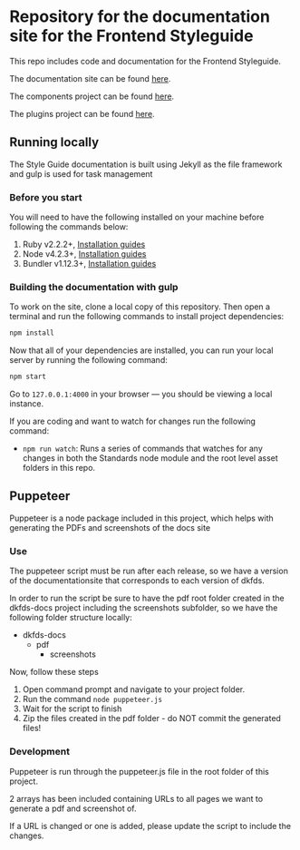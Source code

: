 # Repository for the documentation site for the Frontend Styleguide


This repo includes code and documentation for the Frontend Styleguide.

The documentation site can be found [here](https://detfaellesdesignsystem.github.io/dkfds-docs/).

The components project can be found [here](https://github.com/detfaellesdesignsystem/dkfds-components).

The plugins project can be found [here](https://github.com/detfaellesdesignsystem/dkfds-plugins).

## Running locally

The Style Guide documentation is built using Jekyll as the file framework and gulp is used for task management

### Before you start

You will need to have the following installed on your machine before following the commands below:

1. Ruby v2.2.2+, [Installation guides](https://www.ruby-lang.org/en/documentation/installation/)
1. Node v4.2.3+, [Installation guides](https://nodejs.org/en/download/)
1. Bundler v1.12.3+, [Installation guides](http://bundler.io/v1.13/guides/using_bundler_in_application.html#getting-started---installing-bundler-and-bundle-init)


### Building the documentation with gulp

To work on the site, clone a local copy of this repository. Then open a terminal and run the following commands to install project dependencies:

```sh
npm install
```

Now that all of your dependencies are installed, you can run your local server by running the following command:

```sh
npm start
```

Go to `127.0.0.1:4000` in your browser — you should be viewing a local instance.

If you are coding and want to watch for changes run the following command:

- `npm run watch`: Runs a series of commands that watches for any changes in both the Standards node module and the root level asset folders in this repo.
## Puppeteer
Puppeteer is a node package included in this project, which helps with generating the PDFs and screenshots of the docs site
### Use
The puppeteer script must be run after each release, so we have a version of the documentationsite that corresponds to each version of dkfds.

In order to run the script be sure to have the pdf root folder created in the dkfds-docs project including the screenshots subfolder, so we have the following folder structure locally:
- dkfds-docs
    - pdf
        - screenshots

Now, follow these steps
1. Open command prompt and navigate to your project folder.
2. Run the command ` node puppeteer.js `
3. Wait for the script to finish
4. Zip the files created in the pdf folder - do NOT commit the generated files!
### Development

Puppeteer is run through the puppeteer.js file in the root folder of this project.

2 arrays has been included containing URLs to all pages we want to generate a pdf and screenshot of.

If a URL is changed or one is added, please update the script to include the changes.
